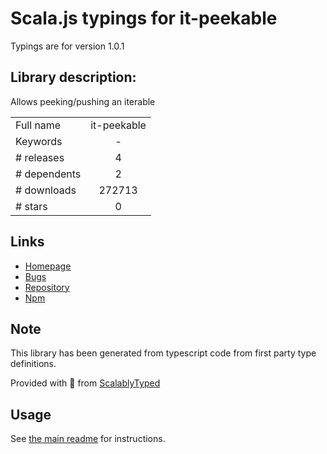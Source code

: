 
# Scala.js typings for it-peekable

Typings are for version 1.0.1

## Library description:
Allows peeking/pushing an iterable

|                    |                 |
| ------------------ | :-------------: |
| Full name          | it-peekable |
| Keywords           | - |
| # releases         | 4 |
| # dependents       | 2 |
| # downloads        | 272713 |
| # stars            | 0 |

## Links
- [Homepage](https://github.com/achingbrain/it#readme)
- [Bugs](https://github.com/achingbrain/it/issues)
- [Repository](https://github.com/achingbrain/it)
- [Npm](https://www.npmjs.com/package/it-peekable)
    


## Note
This library has been generated from typescript code from first party type definitions.

Provided with :purple_heart: from [ScalablyTyped](https://github.com/oyvindberg/ScalablyTyped)

## Usage
See [the main readme](../../readme.md) for instructions.


